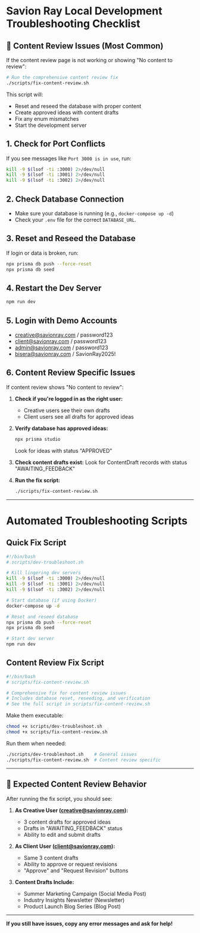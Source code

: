 # Savion Ray Local Development Troubleshooting Checklist

## 🚨 **Content Review Issues (Most Common)**
If the content review page is not working or showing "No content to review":

```sh
# Run the comprehensive content review fix
./scripts/fix-content-review.sh
```

This script will:
- Reset and reseed the database with proper content
- Create approved ideas with content drafts
- Fix any enum mismatches
- Start the development server

## 1. **Check for Port Conflicts**
If you see messages like `Port 3000 is in use`, run:

```sh
kill -9 $(lsof -ti :3000) 2>/dev/null
kill -9 $(lsof -ti :3001) 2>/dev/null
kill -9 $(lsof -ti :3002) 2>/dev/null
```

## 2. **Check Database Connection**
- Make sure your database is running (e.g., `docker-compose up -d`)
- Check your `.env` file for the correct `DATABASE_URL`.

## 3. **Reset and Reseed the Database**
If login or data is broken, run:

```sh
npx prisma db push --force-reset
npx prisma db seed
```

## 4. **Restart the Dev Server**
```sh
npm run dev
```

## 5. **Login with Demo Accounts**
- creative@savionray.com / password123
- client@savionray.com / password123
- admin@savionray.com / password123
- bisera@savionray.com / SavionRay2025!

## 6. **Content Review Specific Issues**
If content review shows "No content to review":

1. **Check if you're logged in as the right user:**
   - Creative users see their own drafts
   - Client users see all drafts for approved ideas

2. **Verify database has approved ideas:**
   ```sh
   npx prisma studio
   ```
   Look for ideas with status "APPROVED"

3. **Check content drafts exist:**
   Look for ContentDraft records with status "AWAITING_FEEDBACK"

4. **Run the fix script:**
   ```sh
   ./scripts/fix-content-review.sh
   ```

---

# Automated Troubleshooting Scripts

## Quick Fix Script
```sh
#!/bin/bash
# scripts/dev-troubleshoot.sh

# Kill lingering dev servers
kill -9 $(lsof -ti :3000) 2>/dev/null
kill -9 $(lsof -ti :3001) 2>/dev/null
kill -9 $(lsof -ti :3002) 2>/dev/null

# Start database (if using Docker)
docker-compose up -d

# Reset and reseed database
npx prisma db push --force-reset
npx prisma db seed

# Start dev server
npm run dev
```

## Content Review Fix Script
```sh
#!/bin/bash
# scripts/fix-content-review.sh

# Comprehensive fix for content review issues
# Includes database reset, reseeding, and verification
# See the full script in scripts/fix-content-review.sh
```

Make them executable:
```sh
chmod +x scripts/dev-troubleshoot.sh
chmod +x scripts/fix-content-review.sh
```

Run them when needed:
```sh
./scripts/dev-troubleshoot.sh    # General issues
./scripts/fix-content-review.sh  # Content review specific
```

---

## 🎯 **Expected Content Review Behavior**

After running the fix script, you should see:

1. **As Creative User (creative@savionray.com):**
   - 3 content drafts for approved ideas
   - Drafts in "AWAITING_FEEDBACK" status
   - Ability to edit and submit drafts

2. **As Client User (client@savionray.com):**
   - Same 3 content drafts
   - Ability to approve or request revisions
   - "Approve" and "Request Revision" buttons

3. **Content Drafts Include:**
   - Summer Marketing Campaign (Social Media Post)
   - Industry Insights Newsletter (Newsletter)
   - Product Launch Blog Series (Blog Post)

---

**If you still have issues, copy any error messages and ask for help!** 